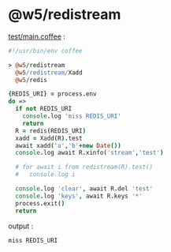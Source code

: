 [‼️]: ✏️README.mdt

# @w5/redistream

[test/main.coffee](./test/main.coffee) :

```coffee
#!/usr/bin/env coffee

> @w5/redistream
  @w5/redistream/Xadd
  @w5/redis

{REDIS_URI} = process.env
do =>
  if not REDIS_URI
    console.log 'miss REDIS_URI'
    return
  R = redis(REDIS_URI)
  xadd = Xadd(R).test
  await xadd('a','b'+new Date())
  console.log await R.xinfo('stream','test')

  # for await i from redistream(R).test()
  #   console.log i

  console.log 'clear', await R.del 'test'
  console.log 'keys', await R.keys '*'
  process.exit()
  return
```

output :

```
miss REDIS_URI
```
